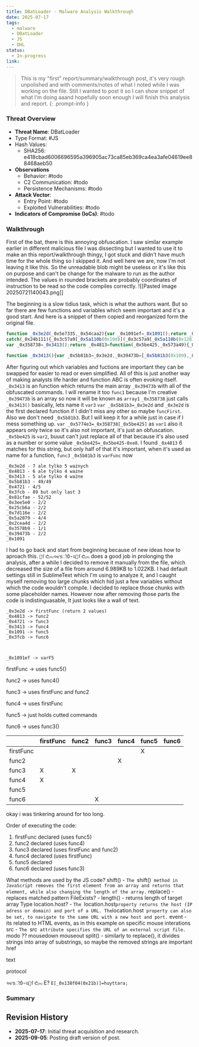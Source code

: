 ```yaml
---
title: DBatLoader - Malware Analysis Walkthrough
date: 2025-07-17
tags:
  - malware
  - DBatLoader
  - JS
  - DHL
status:
  - In-progress
link:
---
```


> This is my "first" report/summary/walkthrough post, it's very rough unpolished and with comments/notes of what I noted while I was working on the file. Still I wanted to post it so I can show snippet of what I'm doing aaand hopefully soon enough I will finish this analysis and report.
{: .prompt-info }

### Threat Overview
- **Threat Name**: DBatLoader
- Type Format: #JS
- Hash Values: 
	- SHA256: e418cbad6006696595a396905ac73ca85eb369ca4ea3afe04619ee88468aeb50
- **Observations**	  
  - Behavior: #todo
  - C2 Communication: #todo
  - Persistence Mechanisms: #todo
- **Attack Vector**:
  - Entry Point: #todo
  - Exploited Vulnerabilities: #todo
- **Indicators of Compromise (IoCs)**: #todo

### Walkthrough
First of the bat, there is this annoying obfuscation. I saw similar example earlier in different malicious file I was dissecting but I wanted to use it to make an this report/walkthrough thingy, I got stuck and didn't have much time for the whole thing so I skipped it. And well here we are, now I'm not leaving it like this.
So the unreadable blob might be useless or it's like this on purpose and can't be change for the malware to run as the author intended. The values in rounded brackets are probably coordinates of instruction to be read so the code compiles correctly.
![[Pasted image 20250721140043.png]]

The beginning is a slow tidius task, which is what the authors want. 
But so far there are few functions and variables which seem important and it's a good start. And here is a snippet of them copied and reorganized form the original file.
```js
function _0x3e2d(_0x5e7335,_0x54caa2){var _0x1091ef=_0x1091();return _0x3e2d=function(_0x3e2d60,_0x460ec8){_0x3e2d60=_0x3e2d60-0x109;var _0x1917f6=_0x1091ef[_0x3e2d60];return _0x1917f6;},_0x3e2d(_0x5e7335,_0x54caa2);
catch(_0x24b111){_0x3c57a9[_0x5a110b(0x10d)](_0x3c57a9[_0x5a110b(0x128)]());}}}(_0x3413,0xe300e));
var _0x358738=_0x3413();return _0x4813=function(_0x5be425,_0x573a49){_0x5be425=_0x5be425-0xe8;var _0x5774e3=_0x358738[_0x5be425];return _0x5774e3;

function _0x3413(){var _0x5b81b3=_0x3e2d,_0x39473b=[_0x5b81b3(0x109),_0x5b81b3(0x122),_0x5b81b3(0x140),_0x5b81b3(0x14e),'/^(http(s)?:\x5c/\x5c/)?',_0x5b81b3(0x11d),_0x5b81b3(0x11c),_0x5b81b3(0x143),_0x5b81b3(0x12d),_0x5b81b3(0x137),_0x5b81b3(0x125),_0x5b81b3(0x148),_0x5b81b3(0x115),_0x5b81b3(0x13a),_0x5b81b3(0x123),_0x5b81b3(0x14a),_0x5b81b3(0x10f),_0x5b81b3(0x135),_0x5b81b3(0x11a),_0x5b81b3(0x114),_0x5b81b3(0x13b),_0x5b81b3(0x150),'host',_0x5b81b3(0x11f),_0x5b81b3(0x116),'src',_0x5b81b3(0x149),'attachEvent',_0x5b81b3(0x151),_0x5b81b3(0x10b)
```

After figuring out which variables and fuctions are important they can be swapped for easier to read or even simplified. All of this is just another way of making analysts life harder and function ABC is often evoking itself.
`_0x3413` is an function which returns the main array `_0x39473b` with all of the obfuscated commands. I will rename it too `func1` because I'm creative
`_0x39473b` is an array so now it will be known as `array1`
`_0x358738` just calls `_0x3413()` basically, lets name it `var3`
`var _0x5b81b3=_0x3e2d` and `_0x3e2d` is the first declared function if I didn't miss any other so maybe `funcFirst`. Also we don't need `_0x5b81b3`. But I will keep it for a while just in case if I mess something up.
`var _0x5774e3=_0x358738[_0x5be425]` as `var1` also it appears only twice so it's also not important, it's just an obfuscation.
`_0x5be425` is `var2`, buuut can't just replace all of that because it's also used as a number or some value `_0x5be425=_0x5be425-0xe8`.
I found `_0x4813` 6 matches for this string, but only half of that it's important, when it's used as name for a function, `func3`
`_0x5b81b3` is `varFunc` now


```
_0x3e2d - 7 ale tylko 5 ważnych
_0x4813 - 6 ale tylko 4 ważne
_0x3413 - 5 ale tylko 4 ważne
_0x5b81b3 - 49/49
_0x4721 - 4/5
_0x3fcb - 89 but only last 3 
_0x81cfae - 52/52
_0x3ee5e0 - 2/2
_0x25cb6a - 2/2
_0x7d116e - 2/2
_0x5a2079 - 4/4
_0x2cea4d - 2/2
_0x3578b9 - 1/1
_0x39473b - 2/2
_0x1091
```

I had to go back and start from beginning because of new ideas how to aproach this. `⭴ſᕨ⒨આዃੀĎ⋆ସ⭴ſᕨ⒨` does a good job in prolonging the analysis, after a while I decided to remove it manually from the file, which decreased the size of a file from around 6.989KB to 1.022KB. I had default settings still in SublimeText which I'm using to analyze it, and I caught myself removing too large chunks which hid just a few variables without which the code wouldn't compile. I decided to replace those chunks with some placeholder names. However now after removing those parts the code is indistinguasable, It just looks like a wall of text.


















```
_0x3e2d -> firstFunc (return 2 values)
_0x4813 -> func2
_0x4721 -> func3
_0x3413 -> func4
_0x1091 -> func5
_0x3fcb -> func6



_0x1091ef -> varF5
```


firstFunc -> uses func5()

func2 -> uses func4()

func3 -> uses firstFunc and func2 

func4 -> uses firstFunc

func5 -> just holds cutted commands

func6 -> uses func3()


|           | firstFunc | func2 | func3 | func4 | func5 | func6 |
| --------- | --------- | ----- | ----- | ----- | ----- | ----- |
| firstFunc |           |       |       |       | X     |       |
| func2     |           |       |       | X     |       |       |
| func3     | X         | X     |       |       |       |       |
| func4     | X         |       |       |       |       |       |
| func5     |           |       |       |       |       |       |
| func6     |           |       | X     |       |       |       |



okay i was tinkering around for too long. 


Order of executing the code:
1. firstFunc declared (uses func5)
2. func2 declared (uses func4)
3. func3 declared (uses firstFunc and func2)
4. func4 declared (uses firstFunc)
5. func5 declared
6. func6 declared (uses func3)

What methods are used by the JS code?
shift() - `The `shift()` method in JavaScript removes the first element from an array and returns that element, while also changing the length of the array.`
replace() - replaces matched pattern
FileExists? -
length() - returns length of target array
Type
location.host? - `The `location.host` property returns the host (IP adress or domain) and port of a URL. The `location.host` property can also be set, to navigate to the same URL with a new host and port.`
event - its related to HTML events, as in this example on specific mouse interations
src - `The `src` attribute specifies the URL of an external script file.`
modo ??
mousedown
mouseout
split() - similarly to replace(), it divides strings into array of substrings, so maybe the removed strings are important
href

text

protocol

`આዃੀĎ⋆ସ⭴ſᕨ⒨`
E? `E[_0x138f04(0x21b)]=huyttara;`

### Summary
## Revision History
- **2025-07-17**: Initial threat acquisition and research.
- **2025-09-05**: Posting draft version of post.
